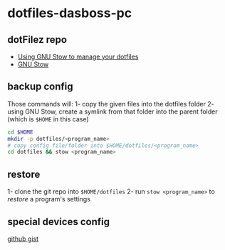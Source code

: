 # dotfiles-dasboss-pc

## dotFilez repo
- [Using GNU Stow to manage your dotfiles](http://brandon.invergo.net/news/2012-05-26-using-gnu-stow-to-manage-your-dotfiles.html)
- [GNU Stow](http://www.gnu.org/software/stow/)

## backup config

Those commands will:
1- copy the given files into the dotfiles folder
2- using GNU Stow, create a symlink from that folder into the parent folder (which is `$HOME` in this case)

```bash
cd $HOME
mkdir -p dotfiles/<program_name>
# copy config file/folder into $HOME/dotfiles/<program_name>
cd dotfiles && stow <program_name>
```

## restore
1- clone the git repo into `$HOME/dotfiles`
2- run `stow <program_name>` to _restore_ a program's settings


## special devices config
[github gist](https://gist.github.com/mdupuis13/3d0a4f265e8fbbfe098baf290c8bf043)
